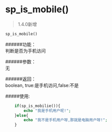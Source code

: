 # sp_is_mobile()

> 1.4.0新增

```php
sp_is_mobile()
```

######功能：  
判断是否为手机访问

######参数：  
无

######返回：  
boolean, true:是手机访问,false:不是

#####使用:
```php
    if(sp_is_mobilie()){
        echo "我是手机用户呢!";
    }else{
        echo "我不是手机用户呀,那就是电脑用户呀!";
    }
```
